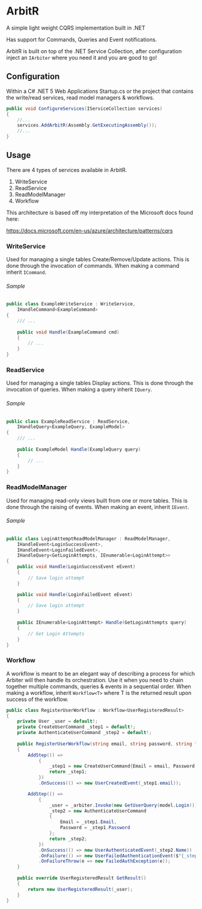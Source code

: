 # ArbitR
A simple light weight CQRS implementation built in .NET

Has support for Commands, Queries and Event notifications.

ArbitR is built on top of the .NET Service Collection, after configuration inject an `IArbiter` where you need it and you are good to go!

## Configuration
Within a C# .NET 5 Web Applications Startup.cs or the project that contains the write/read services, read model managers & workflows.
```c#
public void ConfigureServices(IServiceCollection services)
{
    //...
    services.AddArbitR(Assembly.GetExecutingAssembly());
    //...
}
```

## Usage
There are 4 types of services available in ArbitR.
1. WriteService
2. ReadService
3. ReadModelManager
4. Workflow

This architecture is based off my interpretation of the Microsoft docs found here: 

https://docs.microsoft.com/en-us/azure/architecture/patterns/cqrs

### WriteService
Used for managing a single tables Create/Remove/Update actions. This is done through the invocation of commands. When making a command inherit `ICommand`.

###### Sample
```c#
public class ExampleWriteService : WriteService,
    IHandleCommand<ExampleCommand>
{
    /// ...
    
    public void Handle(ExampleCommand cmd)
    {
        // ...
    }
}
```

### ReadService
Used for managing a single tables Display actions. This is done through the invocation of queries. When making a query inherit `IQuery`.

###### Sample
```c#
public class ExampleReadService : ReadService,
    IHandleQuery<ExampleQuery, ExampleModel>
{
    /// ...
    
    public ExampleModel Handle(ExampleQuery query)
    {
        // ...
    }
}
```

### ReadModelManager
Used for managing read-only views built from one or more tables. This is done through the raising of events. When making an event, inherit `IEvent`.

###### Sample
```c#
public class LoginAttemptReadModelManager : ReadModelManager,
    IHandleEvent<LoginSuccessEvent>,
    IHandleEvent<LoginFailedEvent>,
    IHandleQuery<GetLoginAttempts, IEnumerable<LoginAttempt>>
{
    public void Handle(LoginSuccessEvent eEvent)
    {
        // Save login attempt
    }

    public void Handle(LoginFailedEvent eEvent)
    {
        // Save login attempt
    }
    
    public IEnumerable<LoginAttempt> Handle(GetLoginAttempts query)
    {
        // Get Login Attempts
    }
}
```

### Workflow
A workflow is meant to be an elegant way of describing a process for which Arbiter will then handle its orchestration.
Use it when you need to chain together multiple commands, queries & events in a sequential order.
When making a workflow, inherit `Workflow<T>` where T is the returned result upon success of the workflow.
```c#
public class RegisterUserWorkflow : Workflow<UserRegisteredResult>
{
    private User _user = default!;
    private CreateUserCommand _step1 = default!;
    private AuthenticateUserCommand _step2 = default!;
    
    public RegisterUserWorkflow(string email, string password, string firstname, string surname)
    {
        AddStep(() =>
            {
                _step1 = new CreateUserCommand{Email = email, Password = password, Firstname = firstname, Surname = surname};
                return _step1;
            })
            .OnSuccess(() => new UserCreatedEvent(_step1.email));

        AddStep(() =>
            {
                _user = _arbiter.Invoke(new GetUserQuery(model.Login!));
                _step2 = new AuthenticateUserCommand
                {
                    Email = _step1.Email,
                    Password = _step1.Password
                };
                return _step2;
            })
            .OnSuccess(() => new UserAuthenticatedEvent(_step2.Name))
            .OnFailure(() => new UserFailedAuthenticationEvent($"{_step2.Email} failed Authentication!"))
            .OnFailureThrow(e => new FailedAuthException(e));
    }
    
    public override UserRegisteredResult GetResult()
    {
        return new UserRegisteredResult(_user);
    }
}
```
